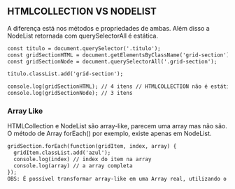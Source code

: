 ## HTMLCOLLECTION VS NODELIST

<p>A diferença está nos métodos e propriedades de ambas. Além disso a NodeList retornada com querySelectorAll é estática. </p>

```diff
const titulo = document.querySelector('.titulo');
const gridSectionHTML = document.getElementsByClassName('grid-section');
const gridSectionNode = document.querySelectorAll('.grid-section');

titulo.classList.add('grid-section');

console.log(gridSectionHTML); // 4 itens // HTMLCOLLECTION não é estática como a nodelist
console.log(gridSectionNode); // 3 itens
```

### Array Like

<p>HTMLCollection e NodeList são array-like, parecem uma array mas não são. O método de Array forEach() por exemplo, existe apenas em NodeList.</p>

```diff
gridSection.forEach(function(gridItem, index, array) {
  gridItem.classList.add('azul');
  console.log(index) // index do item na array
  console.log(array) // a array completa
});
OBS: É possível transformar array-like em uma Array real, utilizando o método Array.from(gridSection)
```
